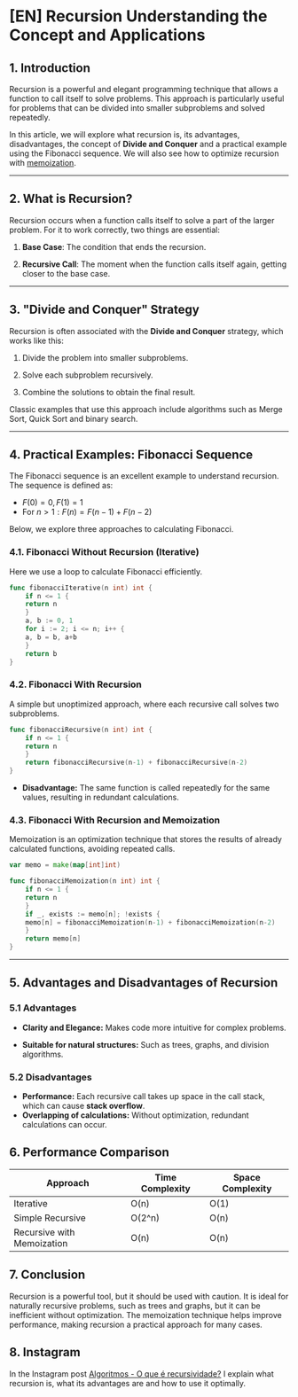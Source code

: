 # [EN] Recursion Understanding the Concept and Applications

## 1. Introduction

Recursion is a powerful and elegant programming technique that allows a function to call itself to solve problems. This approach is particularly useful for problems that can be divided into smaller subproblems and solved repeatedly.

In this article, we will explore what recursion is, its advantages, disadvantages, the concept of **Divide and Conquer** and a practical example using the Fibonacci sequence. We will also see how to optimize recursion with [memoization](https://www.geeksforgeeks.org/what-is-memoization-a-complete-tutorial/).

---

## 2. What is Recursion?

Recursion occurs when a function calls itself to solve a part of the larger problem. For it to work correctly, two things are essential:

1. **Base Case**: The condition that ends the recursion.

2. **Recursive Call**: The moment when the function calls itself again, getting closer to the base case.

---

## 3. "Divide and Conquer" Strategy

Recursion is often associated with the **Divide and Conquer** strategy, which works like this:

1. Divide the problem into smaller subproblems.

2. Solve each subproblem recursively.

3. Combine the solutions to obtain the final result.

Classic examples that use this approach include algorithms such as Merge Sort, Quick Sort and binary search.

---

## 4. Practical Examples: Fibonacci Sequence

The Fibonacci sequence is an excellent example to understand recursion. The sequence is defined as:

- $F(0) = 0, F(1) = 1$
- For $n > 1: F(n) = F(n-1) + F(n-2)$

Below, we explore three approaches to calculating Fibonacci.

### 4.1. Fibonacci Without Recursion (Iterative)

Here we use a loop to calculate Fibonacci efficiently.

```go
func fibonacciIterative(n int) int {
    if n <= 1 {
    return n
    }
    a, b := 0, 1
    for i := 2; i <= n; i++ {
    a, b = b, a+b
    }
    return b
}
```

### 4.2. Fibonacci With Recursion

A simple but unoptimized approach, where each recursive call solves two subproblems.

```go
func fibonacciRecursive(n int) int {
    if n <= 1 {
    return n
    }
    return fibonacciRecursive(n-1) + fibonacciRecursive(n-2)
}
```

- **Disadvantage:** The same function is called repeatedly for the same values, resulting in redundant calculations.

### 4.3. Fibonacci With Recursion and Memoization

Memoization is an optimization technique that stores the results of already calculated functions, avoiding repeated calls.

```go
var memo = make(map[int]int)

func fibonacciMemoization(n int) int {
    if n <= 1 {
    return n
    }
    if _, exists := memo[n]; !exists {
    memo[n] = fibonacciMemoization(n-1) + fibonacciMemoization(n-2)
    }
    return memo[n]
}
```

---

## 5. Advantages and Disadvantages of Recursion

### 5.1 Advantages

- **Clarity and Elegance:** Makes code more intuitive for complex problems.

- **Suitable for natural structures:** Such as trees, graphs, and division algorithms.

### 5.2 Disadvantages

- **Performance:** Each recursive call takes up space in the call stack, which can cause **stack overflow**.
- **Overlapping of calculations:** Without optimization, redundant calculations can occur.

## 6. Performance Comparison

| Approach                  | Time Complexity       | Space Complexity      |
|---------------------------|-----------------------|-----------------------|
| Iterative                 | O(n)                  | O(1)                  |
| Simple Recursive          | O(2^n)                | O(n)                  |
| Recursive with Memoization| O(n)                  | O(n)                  |

## 7. Conclusion

Recursion is a powerful tool, but it should be used with caution. It is ideal for naturally recursive problems, such as trees and graphs, but it can be inefficient without optimization. The memoization technique helps improve performance, making recursion a practical approach for many cases.

## 8. Instagram

In the Instagram post [Algoritmos - O que é recursividade?](https://www.instagram.com/p/DFLuE0jylUW/?img_index=1) I explain what recursion is, what its advantages are and how to use it optimally.

